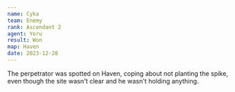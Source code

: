```yaml
---
name: Cyka
team: Enemy
rank: Ascendant 2
agent: Yoru
result: Won
map: Haven
date: 2023-12-28
---
```


The perpetrator was spotted on Haven, coping about not planting the spike, even though the site wasn't clear and he wasn't holding anything.
